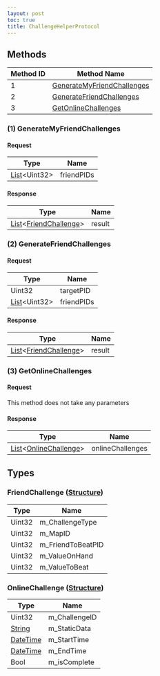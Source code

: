 ```yaml
---
layout: post
toc: true
title: ChallengeHelperProtocol
---
```


## Methods

| Method ID | Method Name                                                 |
| --------- | ----------------------------------------------------------- |
| 1         | [GenerateMyFriendChallenges](#1-generatemyfriendchallenges) |
| 2         | [GenerateFriendChallenges](#2-generatefriendchallenges)     |
| 3         | [GetOnlineChallenges](#3-getonlinechallenges)               |

### (1) GenerateMyFriendChallenges
#### Request

| Type                     | Name       |
| ------------------------ | ---------- |
| [List]&#x3C;Uint32&#x3E; | friendPIDs |

#### Response
| Type                                                            | Name   |
| --------------------------------------------------------------- | ------ |
| [List]&#x3C;[FriendChallenge](#friendchallenge-structure)&#x3E; | result |

### (2) GenerateFriendChallenges
#### Request

| Type                     | Name       |
| ------------------------ | ---------- |
| Uint32                   | targetPID  |
| [List]&#x3C;Uint32&#x3E; | friendPIDs |

#### Response
| Type                                                            | Name   |
| --------------------------------------------------------------- | ------ |
| [List]&#x3C;[FriendChallenge](#friendchallenge-structure)&#x3E; | result |

### (3) GetOnlineChallenges
#### Request
This method does not take any parameters

#### Response
| Type                                                            | Name             |
| --------------------------------------------------------------- | ---------------- |
| [List]&#x3C;[OnlineChallenge](#onlinechallenge-structure)&#x3E; | onlineChallenges |

## Types

### FriendChallenge ([Structure])
| Type   | Name              |
| ------ | ----------------- |
| Uint32 | m_ChallengeType   |
| Uint32 | m_MapID           |
| Uint32 | m_FriendToBeatPID |
| Uint32 | m_ValueOnHand     |
| Uint32 | m_ValueToBeat     |

### OnlineChallenge ([Structure])
| Type       | Name          |
| ---------- | ------------- |
| Uint32     | m_ChallengeID |
| [String]   | m_StaticData  |
| [DateTime] | m_StartTime   |
| [DateTime] | m_EndTime     |
| Bool       | m_isComplete  |

[Structure]: /docs/nex/types#structure
[List]: /docs/nex/types#list
[String]: /docs/nex/types#string
[DateTime]: /docs/nex/types#datetime
